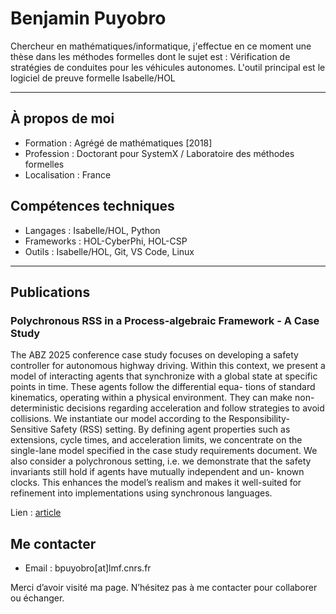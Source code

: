 
# Benjamin Puyobro

Chercheur en mathématiques/informatique, j'effectue en ce moment une thèse dans les méthodes formelles dont le sujet est : Vérification de stratégies de conduites pour les véhicules autonomes.
L'outil principal est le logiciel de preuve formelle Isabelle/HOL

---

## À propos de moi

- Formation : Agrégé de mathématiques [2018]
- Profession : Doctorant pour SystemX / Laboratoire des méthodes formelles
- Localisation : France

## Compétences techniques

- Langages : Isabelle/HOL, Python
- Frameworks : HOL-CyberPhi, HOL-CSP
- Outils : Isabelle/HOL, Git, VS Code, Linux

---

## Publications

### Polychronous RSS in a Process-algebraic Framework - A Case Study

The ABZ 2025 conference case study focuses on developing a safety controller for autonomous highway driving. Within this context, we present a model of interacting agents that synchronize with a global state at specific points in time. These agents follow the differential equa- tions of standard kinematics, operating within a physical environment. They can make non-deterministic decisions regarding acceleration and follow strategies to avoid collisions. We instantiate our model according to the Responsibility-Sensitive Safety (RSS) setting. By defining agent properties such as extensions, cycle times, and acceleration limits, we concentrate on the single-lane model specified in the case study requirements document. We also consider a polychronous setting, i.e. we demonstrate that the safety invariants still hold if agents have mutually independent and un- known clocks. This enhances the model’s realism and makes it well-suited for refinement into implementations using synchronous languages.

Lien : [article](https://hal.science/hal-05031158)


## Me contacter

- Email : bpuyobro[at]lmf.cnrs.fr



Merci d’avoir visité ma page. N’hésitez pas à me contacter pour collaborer ou échanger.
